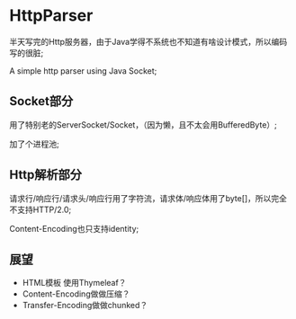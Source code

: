 # HttpParser

半天写完的Http服务器，由于Java学得不系统也不知道有啥设计模式，所以编码写的很脏;

A simple http parser using Java Socket;

## Socket部分 

用了特别老的ServerSocket/Socket，（因为懒，且不太会用BufferedByte）;

加了个进程池;

## Http解析部分

请求行/响应行/请求头/响应行用了字符流，请求体/响应体用了byte[]，所以完全不支持HTTP/2.0;

Content-Encoding也只支持identity;

## 展望

- HTML模板 使用Thymeleaf？
- Content-Encoding做做压缩？
- Transfer-Encoding做做chunked？
